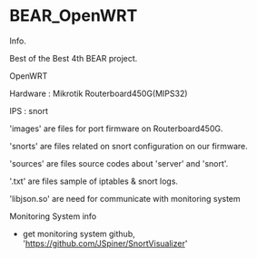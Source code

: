 # BEAR_OpenWRT

Info.

Best of the Best 4th BEAR project.

OpenWRT

 Hardware : Mikrotik Routerboard450G(MIPS32)

 IPS : snort


'images' are files for port firmware on Routerboard450G.

'snorts' are files related on snort configuration on our firmware.

'sources' are files source codes about 'server' and 'snort'.

'.txt' are files sample of iptables & snort logs.

'libjson.so' are need for communicate with monitoring system


 Monitoring System info
 - get monitoring system github, 'https://github.com/JSpiner/SnortVisualizer'


